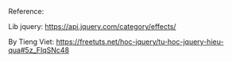 Reference:

Lib jquery: https://api.jquery.com/category/effects/

By Tieng Viet: https://freetuts.net/hoc-jquery/tu-hoc-jquery-hieu-qua#5z_FIqSNc48